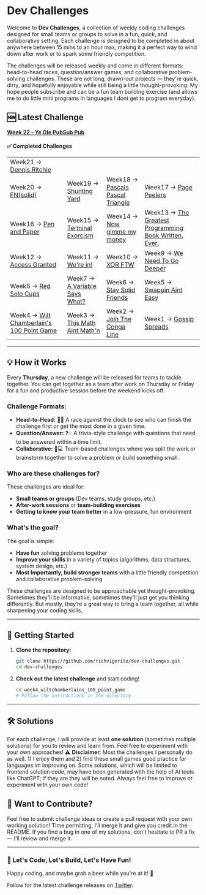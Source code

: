# Dev Challenges

Welcome to **Dev Challenges**, a collection of weekly coding challenges designed for small teams or groups to solve in a fun, quick, and collaborative setting. Each challenge is designed to be completed in about anywhere between 15 mins to an hour max, making it a perfect way to wind down after work or to spark some friendly competition. 

The challenges will be released weekly and come in different formats: head-to-head races, question/answer games, and collaborative problem-solving challenges. These are not long, drawn-out projects — they're quick, dirty, and hopefully enjoyable while still being a little thought-provoking. My hope people subscribe and can be a fun team building exercise (and allows me to do little mini programs in languages I dont get to program everyday). 

## 🆕 Latest Challenge

**[Week 22 - Ye Ole PubSub Pub](challenges/week22_the_ole_pubsub_pub)**

#### ✅ Completed Challenges

| | | | |
|---|---|---|---|
| Week21 -> [Dennis Ritchie](challenges/week21_dennis_ritchie) | | | |
| Week20 -> [FN(solid)](challenges/week20_fn_solid) | Week19 -> [Shunting Yard](challenges/week19_shunting_yard_algo) | Week18 -> [Pascals Pascal Triangle](challenges/week18_pascals_pascal_triangle) | Week17 -> [Page Peelers](challenges/week17_page_peelers) |
| Week16 -> [Pen and Paper](challenges/week16_pen_and_paper) | Week15 -> [Terminal Exorcism](challenges/week15_terminal_exorcism) | Week14 -> [Now gimme my money](challenges/week14_now_gimme_my_money) | Week13 -> [The Greatest Programming Book Written. Ever.](challenges/week13_greatest_programming_book_ever_written) |
| Week12 -> [Access Granted](challenges/week12_access_granted) | Week11 -> [We're in!](challenges/week11_we_are_in) | Week10 -> [XOR FTW](challenges/week10_xor_ftw) | Week9 -> [We Need To Go Deeper](challenges/week9_inception) |
| Week8 -> [Red Solo Cups](challenges/week8_red_solo_cups) | Week7 -> [A Variable Says What?](challenges/week7_a_variable_says_what) | Week6 -> [Stay Solid Friends](challenges/week6_stay_solid_friends) | Week5 -> [Swappin Aint Easy](challenges/week5_swappin_aint_easy) |
| Week4 -> [Wilt Chamberlain's 100 Point Game](challenges/week4_wiltchamberlains_100_point_game) | Week3 -> [This Math Aint Math'n](challenges/week3_this_math_aint_mathin) | Week2 -> [Join The Conga Line](challenges/week2_the_conga_line) | Week1 -> [Gossip Spreads](challenges/week1_gossip_spreads) |

---

## 💡 How it Works
Every **Thursday**, a new challenge will be released for teams to tackle together. You can get together as a team after work on Thursday or Friday for a fun and productive session before the weekend kicks off.

### Challenge Formats:
- **Head-to-Head:** 🏁🔥 A race against the clock to see who can finish the challenge first or get the most done in a given time.
- **Question/Answer:** ❓💡 A trivia-style challenge with questions that need to be answered within a time limit.
- **Collaborative:** 🤝💻 Team-based challenges where you split the work or brainstorm together to solve a problem or build something small.

### Who are these challenges for?
These challenges are ideal for:
- **Small teams or groups** (Dev teams, study groups, etc.)
- **After-work sessions** or **team-building exercises**
- **Getting to know your team better** in a low-pressure, fun environment

### What's the goal?
The goal is simple:
- **Have fun** solving problems together
- **Improve your skills** in a variety of topics (algorithms, data structures, system design, etc.)
- **Most Importantly, build stronger teams** with a little friendly competition and collaborative problem-solving

These challenges are designed to be approachable yet thought-provoking. Sometimes they'll be informative, sometimes they'll just get you thinking differently. But mostly, they’re a great way to bring a team together, all while sharpening your coding skills.

---

## 🚀 Getting Started
1. **Clone the repository:**

    ```bash
    git clone https://github.com/richvigorito/dev-challenges.git
    cd dev-challenges
    ```

2. **Check out the latest challenge** and start coding!

    ```bash
    cd week4_wiltchamberlains_100_point_game
    # Follow the instructions in the directory
    ```

---
## 🛠 Solutions
For each challenge, I will provide at least **one solution** (sometimes multiple solutions) for you to review and learn from. Feel free to experiment with your own approaches!
⚠️ **Disclaimer**: Most the challenges I personally do as well. 1) I enjoy them and 2) find these small games good practice for languages im improving on. Some solutions, which will be limited to frontend solution code, may have been generated with the help of AI tools like ChatGPT; if they are they will be noted.  Always feel free to improve or experiment with your own code!


## 📢 Want to Contribute?
Feel free to submit challenge ideas or create a pull request with your own working solution! Time permitting, I’ll merge it and give you credit in the README. If you find a bug in one of my solutions, don't hesitate to PR a fix — I’ll review and merge it. 

---
### 🙌 Let's Code, Let's Build, Let's Have Fun!
Happy coding, and maybe grab a beer while you're at it! 🍻

Follow for the latest challenge releases on [Twitter](https://x.com/hotfixfridays).
